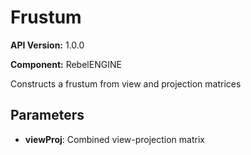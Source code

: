 # Frustum

**API Version:** 1.0.0

**Component:** RebelENGINE

Constructs a frustum from view and projection matrices

## Parameters

- **viewProj**: Combined view-projection matrix


